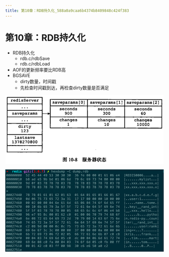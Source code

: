 ```yaml
---
title: 第10章：RDB持久化_588a0a9caa6b4374b8409848c424f383
---
```


# 第10章：RDB持久化

- RDB持久化
    - rdb.c/rdbSave
    - rdb.c/rdbLoad
- AOF的更新频率要比RDB高
- BGSAVE
    - dirty数量，时间戳
    - 先检查时间戳到达，再检查dirty数量是否满足

![2022-05-02_11-23-45](第10章：RDB持久化%20588a0a9caa6b4374b8409848c424f383/2022-05-02_11-23-45.png)

![Untitled 1](assets/ac13aa8cce8f923d22d5eef7a3ad42fd.png)